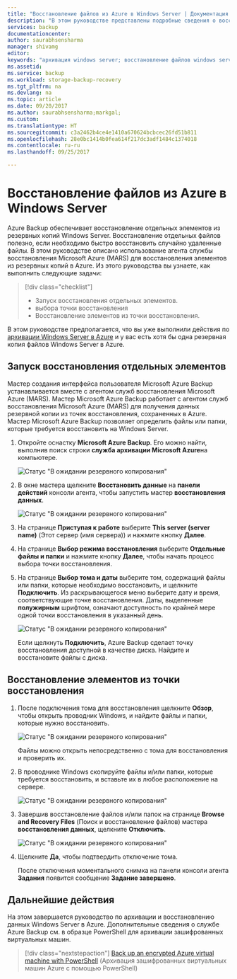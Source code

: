 ```yaml
---
title: "Восстановление файлов из Azure в Windows Server | Документация Майкрософт"
description: "В этом руководстве представлены подробные сведения о восстановлении элементов из Azure в Windows Server."
services: backup
documentationcenter: 
author: saurabhsensharma
manager: shivamg
editor: 
keywords: "архивация windows server; восстановление файлов windows server; архивация и аварийное восстановление"
ms.assetid: 
ms.service: backup
ms.workload: storage-backup-recovery
ms.tgt_pltfrm: na
ms.devlang: na
ms.topic: article
ms.date: 09/20/2017
ms.author: saurabhsensharma;markgal;
ms.custom: 
ms.translationtype: HT
ms.sourcegitcommit: c3a2462b4ce4e1410a670624bcbcec26fd51b811
ms.openlocfilehash: 28e0bc1414b0fea614f217dc3adf1484c1374018
ms.contentlocale: ru-ru
ms.lasthandoff: 09/25/2017

---
```

# <a name="recover-files-from-azure-to-a-windows-server"></a>Восстановление файлов из Azure в Windows Server

Azure Backup обеспечивает восстановление отдельных элементов из резервных копий Windows Server. Восстановление отдельных файлов полезно, если необходимо быстро восстановить случайно удаленные файлы. В этом руководстве описано использование агента службы восстановления Microsoft Azure (MARS) для восстановления элементов из резервных копий в Azure. Из этого руководства вы узнаете, как выполнить следующие задачи:

> [!div class="checklist"]
> * Запуск восстановления отдельных элементов. 
> * выбора точки восстановления 
> * Восстановление элементов из точки восстановления.

В этом руководстве предполагается, что вы уже выполнили действия по [архивации Windows Server в Azure](backup-configure-vault.md) и у вас есть хотя бы одна резервная копия файлов Windows Server в Azure.

## <a name="initiate-recovery-of-individual-items"></a>Запуск восстановления отдельных элементов

Мастер создания интерфейса пользователя Microsoft Azure Backup устанавливается вместе с агентом служб восстановления Microsoft Azure (MARS). Мастер Microsoft Azure Backup работает с агентом служб восстановления Microsoft Azure (MARS) для получения данных резервной копии из точек восстановления, сохраненных в Azure. Мастер Microsoft Azure Backup позволяет определить файлы или папки, которые требуется восстановить на Windows Server. 

1. Откройте оснастку **Microsoft Azure Backup**. Его можно найти, выполнив поиск строки **служба архивации Microsoft Azure**на компьютере.

    ![Статус "В ожидании резервного копирования"](./media/tutorial-backup-restore-files-windows-server/mars.png)

2. В окне мастера щелкните **Восстановить данные** на **панели действий** консоли агента, чтобы запустить мастер **восстановления данных**.

    ![Статус "В ожидании резервного копирования"](./media/tutorial-backup-restore-files-windows-server/mars-recover-data.png)

3. На странице **Приступая к работе** выберите **This server (server name)** (Этот сервер (имя сервера)) и нажмите кнопку **Далее**.

4. На странице **Выбор режима восстановления** выберите **Отдельные файлы и папки** и нажмите кнопку **Далее**, чтобы начать процесс выбора точки восстановления.
 
5. На странице **Выбор тома и даты** выберите том, содержащий файлы или папки, которые необходимо восстановить, и щелкните **Подключить**. Из раскрывающегося меню выберите дату и время, соответствующие точке восстановления. Даты, выделенные **полужирным** шрифтом, означают доступность по крайней мере одной точки восстановления в указанный день.

    ![Статус "В ожидании резервного копирования"](./media/tutorial-backup-restore-files-windows-server/mars-select-date.png)
 
    Если щелкнуть **Подключить**, Azure Backup сделает точку восстановления доступной в качестве диска. Найдите и восстановите файлы с диска.

## <a name="restore-items-from-a-recovery-point"></a>Восстановление элементов из точки восстановления

1. После подключения тома для восстановления щелкните **Обзор**, чтобы открыть проводник Windows, и найдите файлы и папки, которые нужно восстановить. 

    ![Статус "В ожидании резервного копирования"](./media/tutorial-backup-restore-files-windows-server/mars-browse-recover.png)

    Файлы можно открыть непосредственно с тома для восстановления и проверить их.

2. В проводнике Windows скопируйте файлы и/или папки, которые требуется восстановить, и вставьте их в любое расположение на сервере.

    ![Статус "В ожидании резервного копирования"](./media/tutorial-backup-restore-files-windows-server/mars-final.png)

3. Завершив восстановление файлов и/или папок на странице **Browse and Recovery Files** (Поиск и восстановление файлов) мастера **восстановления данных**, щелкните **Отключить**. 

    ![Статус "В ожидании резервного копирования"](./media/tutorial-backup-restore-files-windows-server/unmount-and-confirm.png)

4.  Щелкните **Да**, чтобы подтвердить отключение тома.

    После отключения моментального снимка на панели консоли агента **Задания** появится сообщение **Задание завершено**.

## <a name="next-steps"></a>Дальнейшие действия

На этом завершается руководство по архивации и восстановлению данных Windows Server в Azure. Дополнительные сведения о службе Azure Backup см. в образце PowerShell для архивации зашифрованных виртуальных машин.

> [!div class="nextstepaction"]
> [Back up an encrypted Azure virtual machine with PowerShell](./scripts/backup-powershell-sample-backup-encrypted-vm.md) (Архивация зашифрованных виртуальных машин Azure с помощью PowerShell)

